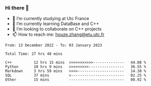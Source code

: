 ### Hi there 👋
- 🔭 I’m currently studying at Utc France
- 🌱 I’m currently learning DataBase and C++
- 👯 I’m looking to collaborate on C++ projects
- 📫 How to reach me: houze.zhang@etu.utc.fr

<!--START_SECTION:waka-->

```text
From: 13 December 2022 - To: 03 January 2023

Total Time: 27 hrs 48 mins

C++          12 hrs 15 mins  >>>>>>>>>>>--------------   44.08 %
Python       10 hrs 9 mins   >>>>>>>>>----------------   36.55 %
Markdown     3 hrs 59 mins   >>>>---------------------   14.38 %
SQL          37 mins         >------------------------   02.25 %
Other        15 mins         -------------------------   00.92 %
```

<!--END_SECTION:waka-->
